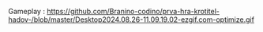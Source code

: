Gameplay : https://github.com/Branino-codino/prva-hra-krotitel-hadov-/blob/master/Desktop2024.08.26-11.09.19.02-ezgif.com-optimize.gif

